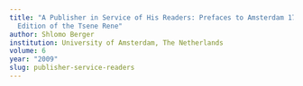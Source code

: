 ```yaml
---
title: "A Publisher in Service of His Readers: Prefaces to Amsterdam 1711
  Edition of the Tsene Rene"
author: Shlomo Berger
institution: University of Amsterdam, The Netherlands
volume: 6
year: "2009"
slug: publisher-service-readers
---
```

